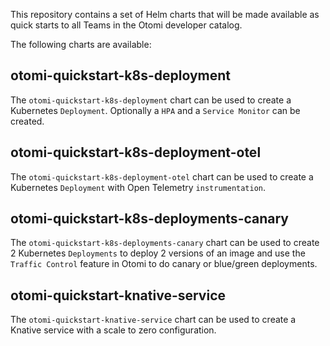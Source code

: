 This repository contains a set of Helm charts that will be made available as quick starts to all Teams in the Otomi developer catalog.

The following charts are available:

## otomi-quickstart-k8s-deployment

The `otomi-quickstart-k8s-deployment` chart can be used to create a Kubernetes `Deployment`. Optionally a `HPA` and a `Service Monitor` can be created.

## otomi-quickstart-k8s-deployment-otel

The `otomi-quickstart-k8s-deployment-otel` chart can be used to create a Kubernetes `Deployment` with Open Telemetry `instrumentation`.

## otomi-quickstart-k8s-deployments-canary

The `otomi-quickstart-k8s-deployments-canary` chart can be used to create 2 Kubernetes `Deployments` to deploy 2 versions of an image and use the `Traffic Control` feature in Otomi to do canary or blue/green deployments.

## otomi-quickstart-knative-service

The `otomi-quickstart-knative-service` chart can be used to create a Knative service with a scale to zero configuration.